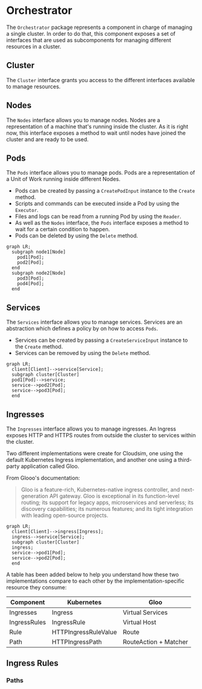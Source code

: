 # Orchestrator
The `Orchestrator` package represents a component in charge of managing a single cluster. In order to do that, this component exposes a
set of interfaces that are used as subcomponents for managing different resources in a cluster.

## Cluster
The `Cluster` interface grants you access to the different interfaces available to manage resources. 

## Nodes
The `Nodes` interface allows you to manage nodes. Nodes are a representation of a machine that's running inside the 
cluster. As it is right now, this interface exposes a method to wait until 
nodes have joined the cluster and are ready to be used.

## Pods
The `Pods` interface allows you to manage pods. Pods are a representation of a Unit of Work running inside 
different Nodes. 
- Pods can be created by passing a `CreatePodInput` instance to the `Create` method.
- Scripts and commands can be executed inside a Pod by using the `Executor`.
- Files and logs can be read from a running Pod by using the `Reader`.
- As well as the `Nodes` interface, the `Pods` interface exposes a method to wait for a certain condition to happen.
- Pods can be deleted by using the `Delete` method.

```mermaid
graph LR;
  subgraph node1[Node]
    pod1[Pod];
    pod2[Pod];
  end
  subgraph node2[Node]
    pod3[Pod];
    pod4[Pod];
  end
```

## Services
The `Services` interface allows you to manage services. Services are an abstraction which defines a policy by on how to 
access `Pods`. 
- Services can be created by passing a `CreateServiceInput` instance to the `Create` method.
- Services can be removed by using the `Delete` method.

```mermaid
graph LR;
  client[Client]-->service[Service];
  subgraph cluster[Cluster]
  pod1[Pod]-->service;
  service-->pod2[Pod];
  service-->pod3[Pod];
  end
```

## Ingresses
The `Ingresses` interface allows you to manage ingresses. An Ingress exposes HTTP and HTTPS routes from outside the 
cluster to services within the cluster.

Two different implementations were create for Cloudsim, one using the default Kubernetes Ingress implementation, and 
another one using a third-party application called Gloo.

From Glooo's documentation:
> Gloo is a feature-rich, Kubernetes-native ingress controller, and next-generation API gateway. 
> Gloo is exceptional in its function-level routing; its support for legacy apps, microservices and serverless; 
> its discovery capabilities; its numerous features; and its tight integration with leading open-source projects.

```mermaid
graph LR;
  client[Client]-->ingress[Ingress];
  ingress-->service[Service];
  subgraph cluster[Cluster]
  ingress;
  service-->pod1[Pod];
  service-->pod2[Pod];
  end
```

A table has been added below to help you understand how these two implementations compare to each other by the 
implementation-specific resource they consume:

| Component | Kubernetes | Gloo |
| ----- | ----- | ----- |
| Ingresses | Ingress | Virtual Services |
| IngressRules | IngressRule | Virtual Host |
| Rule | HTTPIngressRuleValue | Route |
| Path | HTTPIngressPath | RouteAction + Matcher |

## Ingress Rules

### Paths
